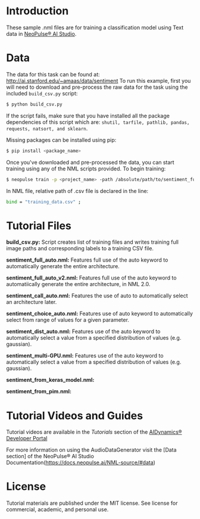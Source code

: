 # Introduction
These sample .nml files are for training a classification model using Text data in [NeoPulse® AI Studio](https://aws.amazon.com/marketplace/pp/B074NDG36S/ref=vdr_rf).

# Data
The data for this task can be found at: http://ai.stanford.edu/~amaas/data/sentiment
To run this example, first you will need to download and pre-process the raw data for the task using the included ```build_csv.py``` script:

```bash
$ python build_csv.py
```

If the script fails, make sure that you have installed all the package dependencies of this script which are: `shutil, tarfile, pathlib, pandas, requests, natsort, and sklearn`.

Missing packages can be installed using pip:
```bash
$ pip install <package_name>
```

Once you've downloaded and pre-processed the data, you can start training using any of the NML scripts provided. To begin training:
```bash
$ neopulse train -p <project_name> -path /absolute/path/to/sentiment_full_auto.nml
```
In NML file, relative path of .csv file is declared in the line:
```bash
bind = "training_data.csv" ;
```

# Tutorial Files
**build_csv.py:** Script creates list of training files and writes training full image paths and corresponding labels to a training CSV file.

**sentiment_full_auto.nml:** Features full use of the auto keyword to automatically generate the entire architecture.

**sentiment_full_auto_v2.nml:** Features full use of the auto keyword to automatiically generate the entire architecture, in NML 2.0.

**sentiment_call_auto.nml:** Features the use of auto to automatically select an architecture later.

**sentiment_choice_auto.nml:** Features use of auto keyword to automatically select from range of values for a given parameter.

**sentiment_dist_auto.nml:** Features use of the auto keyword to automatically select a value from a specified distribution of values (e.g. gaussian).

**sentiment_multi-GPU.nml:** Features use of the auto keyword to automatically select a value from a specified distribution of values (e.g. gaussian).

**sentiment_from_keras_model.nml:**

**sentiment_from_pim.nml:**

# Tutorial Videos and Guides
Tutorial videos are available in the *Tutorials* section of the [AIDynamics® Developer Portal](https://www.aidynamics.com/ai-developer)


For more information on using the AudioDataGenerator visit the [Data section] of the NeoPulse® AI Studio Documentation(https://docs.neopulse.ai/NML-source/#data)

# License
Tutorial materials are published under the MIT license. See license for commercial, academic, and personal use.
